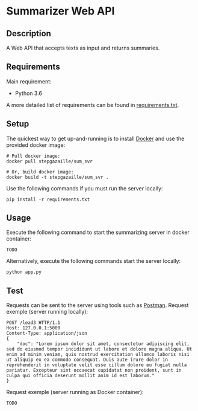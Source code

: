 # Summarizer Web API
## Description
A Web API that accepts texts as input and returns summaries.

## Requirements
Main requirement:
- Python 3.6

A more detailed list of requirements can be found in [requirements.txt](requirements.txt).

## Setup
The quickest way to get up-and-running is to install [Docker](https://www.docker.com/) and use the provided docker image:
```
# Pull docker image:
docker pull stepgazaille/sum_svr

# Or, build docker image:
docker build -t stepgazaille/sum_svr .
```
Use the following commands if you must run the server locally:
```
pip install -r requirements.txt
```

## Usage
Execute the following command to start the summarizing server in docker container:
```
TODO
```

Alternatively, execute the following commands start the server locally:
```
python app.py
```


## Test
Requests can be sent to the server using tools such as [Postman](https://www.getpostman.com/).
Request exemple (server running locally):
```
POST /lead3 HTTP/1.1
Host: 127.0.0.1:5000
Content-Type: application/json
{
	"doc": "Lorem ipsum dolor sit amet, consectetur adipiscing elit, sed do eiusmod tempor incididunt ut labore et dolore magna aliqua. Ut enim ad minim veniam, quis nostrud exercitation ullamco laboris nisi ut aliquip ex ea commodo consequat. Duis aute irure dolor in reprehenderit in voluptate velit esse cillum dolore eu fugiat nulla pariatur. Excepteur sint occaecat cupidatat non proident, sunt in culpa qui officia deserunt mollit anim id est laborum."
}
```
Request exemple (server running as Docker container):
```
TODO
```